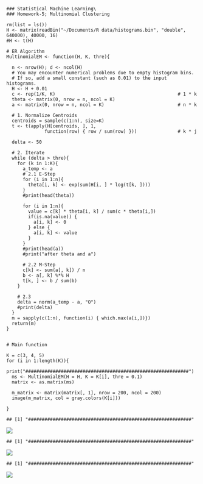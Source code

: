     ### Statistical Machine Learning\
    ### Homework-5; Multinomial Clustering

    rm(list = ls())
    H <- matrix(readBin("~/Documents/R data/histograms.bin", "double", 640000), 40000, 16)
    #H <- t(H)

    # ER Algorithm
    MultinomialEM <- function(H, K, thre){
      
      n <- nrow(H); d <- ncol(H)
      # You may encounter numerical problems due to empty histogram bins. 
      # If so, add a small constant (such as 0.01) to the input histograms.
      H <- H + 0.01
      c <- rep(1/K, K)                                             # 1 * k
      theta <- matrix(0, nrow = n, ncol = K)
      a <- matrix(0, nrow = n, ncol = K)                           # n * k
      
      # 1. Normalize Centroids
      centroids = sample(c(1:n), size=K)
      t <- t(apply(H[centroids, ], 1, 
                  function(row) { row / sum(row) }))               # k * j
      
      delta <- 50

      # 2. Iterate 
      while (delta > thre){
        for (k in 1:K){
          a_temp <- a
          # 2.1 E-Step
          for (i in 1:n){
            theta[i, k] <- exp(sum(H[i, ] * log(t[k, ])))
          }
          #print(head(theta))
          
          for (i in 1:n){
            value = c[k] * theta[i, k] / sum(c * theta[i,])
            if(is.na(value)) {
              a[i, k] <- 0
            } else {
              a[i, k] <- value
            }
          }
          #print(head(a))
          #print("after theta and a")
          
          # 2.2 M-Step
          c[k] <- sum(a[, k]) / n
          b <- a[, k] %*% H
          t[k, ] <- b / sum(b)
        }
        
        # 2.3 
        delta = norm(a_temp - a, "O")
        #print(delta)
      } 
      m = sapply(c(1:n), function(i) { which.max(a[i,])})
      return(m)
    }


    # Main function

    K = c(3, 4, 5)
    for (i in 1:length(K)){
      print("############################################################")
      ms <- MultinomialEM(H = H, K = K[i], thre = 0.1)
      matrix <- as.matrix(ms)
      
      m_matrix <- matrix(matrix[, 1], nrow = 200, ncol = 200)
      image(m_matrix, col = gray.colors(K[i]))
      
    }

    ## [1] "############################################################"

![](Untitled_files/figure-markdown_strict/unnamed-chunk-1-1.png)

    ## [1] "############################################################"

![](Untitled_files/figure-markdown_strict/unnamed-chunk-1-2.png)

    ## [1] "############################################################"

![](Untitled_files/figure-markdown_strict/unnamed-chunk-1-3.png)
